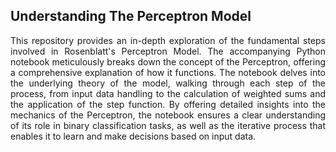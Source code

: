 ## Understanding The Perceptron Model
<p align="justify">
This repository provides an in-depth exploration of the fundamental steps involved in Rosenblatt's Perceptron Model. The accompanying Python notebook meticulously breaks down the concept of the Perceptron, offering a comprehensive explanation of how it functions. The notebook delves into the underlying theory of the model, walking through each step of the process, from input data handling to the calculation of weighted sums and the application of the step function. By offering detailed insights into the mechanics of the Perceptron, the notebook ensures a clear understanding of its role in binary classification tasks, as well as the iterative process that enables it to learn and make decisions based on input data.
</p>


